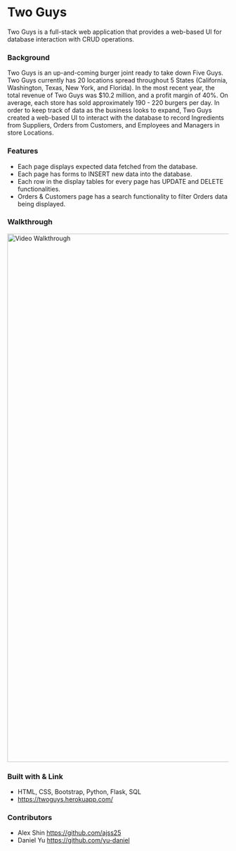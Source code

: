 # Two Guys

Two Guys is a full-stack web application that provides a web-based UI for database interaction with CRUD operations.

### Background

Two Guys is an up-and-coming burger joint ready to take down Five Guys. Two Guys currently has 20 locations spread throughout 5 States (California, Washington, Texas, New York, and Florida). In the most recent year, the total revenue of Two Guys was $10.2 million, and a profit margin of 40%. On average, each store has sold approximately 190 - 220 burgers per day. In order to keep track of data as the business looks to expand, Two Guys created a web-based UI to interact with the database to record Ingredients from Suppliers, Orders from Customers, and Employees and Managers in store Locations.

### Features

- Each page displays expected data fetched from the database.
- Each page has forms to INSERT new data into the database.
- Each row in the display tables for every page has UPDATE and DELETE functionalities.
- Orders & Customers page has a search functionality to filter Orders data being displayed.

### Walkthrough

<img src='http://g.recordit.co/JBCngvzkCo.gif' title='Video Walkthrough' width='1200' alt='Video Walkthrough' />

### Built with & Link

- HTML, CSS, Bootstrap, Python, Flask, SQL
- https://twoguys.herokuapp.com/    

### Contributors

- Alex Shin https://github.com/ajss25
- Daniel Yu https://github.com/yu-daniel
